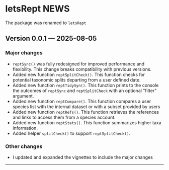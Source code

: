 # letsRept NEWS
The package was renamed to `letsRept`

## Version 0.0.1 — 2025-08-05

### Major changes

- `reptSync()` was fully redesigned for improved performance and flexibility. This change breaks compatibility with previous versions.
- Added new function `reptSplitCheck()`. This function checks for potential taxonomic splits departing from a user defined date.
- Added new function `reptTidySyn()`. This function prints to the console the outcomes of `reptSync` and `reptSplitCheck` with an optional "filter" argument.
- Added new function `reptCompare()`. This function compares a user species list with the internal dataset or with a subset provided by users
- Added new function `reptRefs()`. This function retrieves the references and links to access them from a species account.
- Added new function `reptStats()`. This function summarizes higher taxa information.
- Added helper `splitCheck()` to support `reptSplitCheck()`.

### Other changes
- I updated and expanded the vignettes to include the major changes

---
